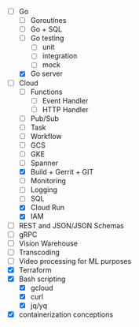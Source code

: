 - [ ] Go
    - [ ] Goroutines
    - [ ] Go + SQL
    - [ ] Go testing
        - [ ] unit
        - [ ] integration
        - [ ] mock
    - [x] Go server
- [ ] Cloud
    - [ ] Functions
      - [ ] Event Handler
      - [ ] HTTP Handler
    - [ ] Pub/Sub
    - [ ] Task
    - [ ] Workflow
    - [ ] GCS
    - [ ] GKE
    - [ ] Spanner
    - [x] Build + Gerrit + GIT
    - [ ] Monitoring
    - [ ] Logging
    - [ ] SQL
    - [x] Cloud Run
    - [x] IAM
- [ ] REST and JSON/JSON Schemas
- [ ] gRPC
- [ ] Vision Warehouse
- [ ] Transcoding
- [ ] Video processing for ML purposes
- [x] Terraform
- [x] Bash scripting
  - [x] gcloud
  - [x] curl
  - [x] jq/yq
- [x] containerization conceptions
